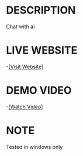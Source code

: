 # DESCRIPTION

Chat with ai  

# LIVE WEBSITE
-[[Visit Website]](ai-friend-716aa.web.app)


# DEMO VIDEO


 -[[Watch Video]](https://www.veed.io/view/3bb43f81-e66e-45dd-8ba5-200850cca950)

# NOTE

Tested in windows only
